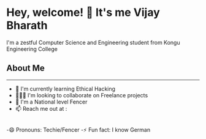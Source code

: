 # Hey, welcome! 👋 It's me Vijay Bharath

I'm a zestful Computer Science and Engineering student from Kongu Engineering College
## About Me
---
 - 🌱 I'm currently learning Ethical Hacking
 - 🧑‍🤝‍🧑 I'm looking to collaborate on Freelance projects
 - 🤺 I'm a National level Fencer
 - 📫 Reach me out at :
<br/>
 -😄 Pronouns: Techie/Fencer
 -⚡ Fun fact: I know German
